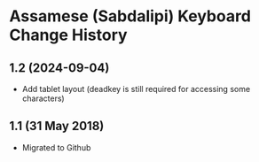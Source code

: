 Assamese (Sabdalipi) Keyboard Change History
=======================

1.2 (2024-09-04)
----------------
* Add tablet layout (deadkey is still required for accessing some characters)

1.1 (31 May 2018)
-----------------

* Migrated to Github

